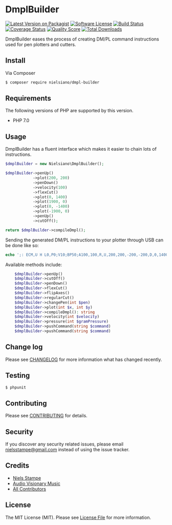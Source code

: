 # DmplBuilder

[![Latest Version on Packagist][ico-version]][link-packagist]
[![Software License][ico-license]](LICENSE.md)
[![Build Status][ico-travis]][link-travis]
[![Coverage Status][ico-scrutinizer]][link-scrutinizer]
[![Quality Score][ico-code-quality]][link-code-quality]
[![Total Downloads][ico-downloads]][link-downloads]

DmplBuilder eases the process of creating DM/PL command instructions used for pen plotters and cutters.

## Install

Via Composer

``` bash
$ composer require nielsiano/dmpl-builder
```

## Requirements

The following versions of PHP are supported by this version.

* PHP 7.0

## Usage

DmplBuilder has a fluent interface which makes it easier to chain lots of instructions.

``` php
$dmplBuilder = new Nielsiano\DmplBuilder();

$dmplBuilder->penUp()
            ->plot(200, 200)
            ->penDown()
            ->velocity(100)
            ->flexCut()
            ->plot(0, 1400)
            ->plot(1900, 0)
            ->plot(0, -1400)
            ->plot(-1900, 0)
            ->penUp()
            ->cutOff();

return $dmplBuilder->compileDmpl();
```

Sending the generated DM/PL instructions to your plotter through USB can be done like so:

``` php
echo ';: ECM,U H L0,P0;V10;BP50;A100,100,R,U,200,200,-200,-200,D,0,1400,1900,0,0,-1400,-1900,0,U,200,200,e' > /dev/usb/lp0
```

Available methods include:

``` php
    $dmplBuilder->penUp()
    $dmplBuilder->cutOff()
    $dmplBuilder->penDown()
    $dmplBuilder->flexCut()
    $dmplBuilder->flipAxes()
    $dmplBuilder->regularCut()
    $dmplBuilder->changePen(int $pen)
    $dmplBuilder->plot(int $x, int $y)
    $dmplBuilder->compileDmpl(): string
    $dmplBuilder->velocity(int $velocity)
    $dmplBuilder->pressure(int $gramPressure)
    $dmplBuilder->pushCommand(string $command)
    $dmplBuilder->pushCommand(string $command)
```

## Change log

Please see [CHANGELOG](CHANGELOG.md) for more information what has changed recently.

## Testing

``` bash
$ phpunit
```

## Contributing

Please see [CONTRIBUTING](CONTRIBUTING.md) for details.

## Security

If you discover any security related issues, please email nielsstampe@gmail.com instead of using the issue tracker.

## Credits

- [Niels Stampe][link-author]
- [Audio Visionary Music](https://github.com/audiovisionarymusic)
- [All Contributors][link-contributors]

## License

The MIT License (MIT). Please see [License File](LICENSE.md) for more information.

[ico-version]: https://img.shields.io/packagist/v/nielsiano/dmpl-builder.svg?style=flat-square
[ico-license]: https://img.shields.io/badge/license-MIT-brightgreen.svg?style=flat-square
[ico-travis]: https://img.shields.io/travis/nielsiano/dmpl-builder/master.svg?style=flat-square
[ico-scrutinizer]: https://img.shields.io/scrutinizer/coverage/g/nielsiano/dmpl-builder.svg?style=flat-square
[ico-code-quality]: https://img.shields.io/scrutinizer/g/nielsiano/dmpl-builder.svg?style=flat-square
[ico-downloads]: https://img.shields.io/packagist/dt/nielsiano/dmpl-builder.svg?style=flat-square

[link-packagist]: https://packagist.org/packages/nielsiano/dmpl-builder
[link-travis]: https://travis-ci.org/nielsiano/dmpl-builder
[link-scrutinizer]: https://scrutinizer-ci.com/g/nielsiano/dmpl-builder/code-structure
[link-code-quality]: https://scrutinizer-ci.com/g/nielsiano/dmpl-builder
[link-downloads]: https://packagist.org/packages/nielsiano/dmpl-builder
[link-author]: https://github.com/nielsiano
[link-contributors]: ../../contributors
